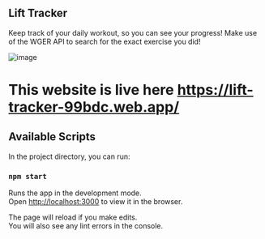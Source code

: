 ## Lift Tracker

Keep track of your daily workout, so you can see your progress! Make use of the WGER API to search for the exact exercise you did!

![image](https://i.imgur.com/QRhvDvv.gifraw=true "Preview")

# This website is live here https://lift-tracker-99bdc.web.app/

## Available Scripts

In the project directory, you can run:

### `npm start`

Runs the app in the development mode.<br />
Open [http://localhost:3000](http://localhost:3000) to view it in the browser.

The page will reload if you make edits.<br />
You will also see any lint errors in the console.
